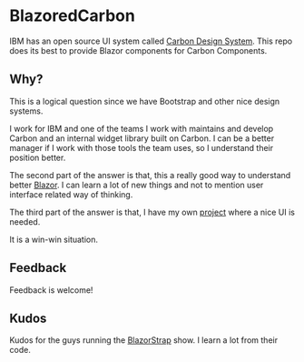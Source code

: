 # BlazoredCarbon
IBM has an open source UI system called [Carbon Design System](https://www.carbondesignsystem.com). 
This repo does its best to provide Blazor components for Carbon Components.

## Why?
This is a logical question since we have Bootstrap and other nice design systems.

I work for IBM and one of the teams I work with maintains and develop Carbon 
and an internal widget library built on Carbon. I can be a better manager if I 
work with those tools the team uses, so I understand their position better.

The second part of the answer is that, this a really good way to understand better 
[Blazor](https://dotnet.microsoft.com/apps/aspnet/web-apps/blazor). I can learn 
a lot of new things and not to mention user interface related way of thinking.

The third part of the answer is that, I have my own 
[project](https://github.com/SayusiAndo/DigitalLibrary) where a nice UI is 
needed.

It is a win-win situation.

## Feedback
Feedback is welcome!

## Kudos
Kudos for the guys running the [BlazorStrap](https://github.com/chanan/BlazorStrap)
 show. I learn a lot from their code.